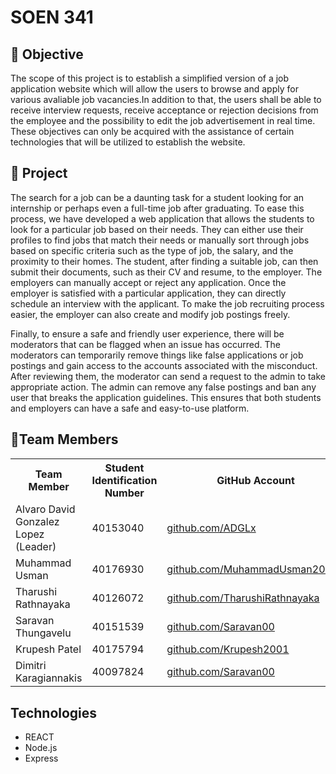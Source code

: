 # SOEN 341

## 🎯 Objective
The scope of this project is to establish a simplified version of a job application website which will allow the users to browse and apply for various avaliable job vacancies.In addition to that, the users shall be able to receive interview requests, receive acceptance or rejection decisions from the employee and the possibility to edit the job advertisement in real time. These objectives can only be acquired with the assistance of certain technologies that will be utilized to establish the website. 
## :blue_book: Project
The search for a job can be a daunting task for a student looking for an internship or perhaps even a full-time job after graduating. To ease this process, we have developed a web application that allows the students to look for a particular job based on their needs. They can either use their profiles to find jobs that match their needs or manually sort through jobs based on specific criteria such as the type of job, the salary, and the proximity to their homes. The student, after finding a suitable job, can then submit their documents, such as their CV and resume, to the employer. The employers can manually accept or reject any application. Once the employer is satisfied with a particular application, they can directly schedule an interview with the applicant. To make the job recruiting process easier, the employer can also create and modify job postings freely.

Finally, to ensure a safe and friendly user experience, there will be moderators that can be flagged when an issue has occurred. The moderators can temporarily remove things like false applications or job postings and gain access to the accounts associated with the misconduct. After reviewing them, the moderator can send a request to the admin to take appropriate action. The admin can remove any false postings and ban any user that breaks the application guidelines. This ensures that both students and employers can have a safe and easy-to-use platform.

## :busts_in_silhouette:Team Members
<table>
  <tr>
    <th>Team Member</th>
    <th>Student Identification Number</th>
    <th>GitHub Account</th>
  </tr>
  <tr>
    <td>Alvaro David Gonzalez Lopez (Leader)</td>
    <td>40153040</td>
    <td><a href="https://github.com/ADGLx" target="_blank">github.com/ADGLx</a></td>
 </tr>
 <tr>
    <td>Muhammad Usman</td>
    <td>40176930</td>
    <td><a href="https://github.com/MuhammadUsman20002" target="_blank">github.com/MuhammadUsman20002</a></td>
 </tr>
  <tr>
    <td>Tharushi Rathnayaka</td>
    <td>40126072</td>
    <td><a href="https://github.com/TharushiRathnayaka" target="_blank">github.com/TharushiRathnayaka</a></td>
  </tr>
  <tr>
    <td>Saravan Thungavelu</td>
    <td>40151539</td>
    <td><a href="https://github.com/Saravan00" target="_blank">github.com/Saravan00</a></td>
  </tr>
  <tr>
    <td>Krupesh Patel</td>
    <td>40175794</td>
    <td><a href="https://github.com/Krupesh2001" target="_blank">github.com/Krupesh2001</a></td>
  </tr>
  <tr>
    <td>Dimitri Karagiannakis</td>
    <td>40097824</td>
    <td><a href="https://github.com/Saravan00" target="_blank">github.com/Saravan00</a></td>
  </tr>
  <tr>
</table>

## Technologies
* REACT
* Node.js
* Express

